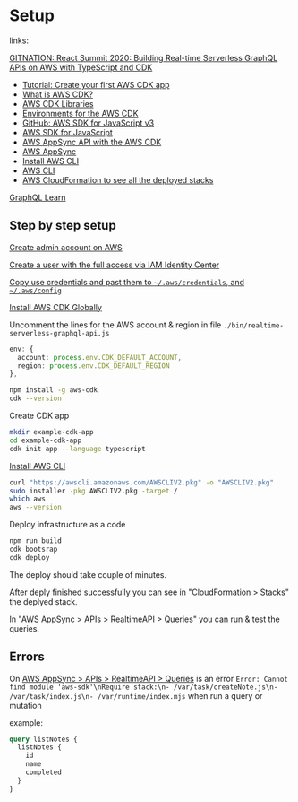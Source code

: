 # Setup

links: 

[GITNATION: React Summit 2020: Building Real-time Serverless GraphQL APIs on AWS with TypeScript and CDK](https://gitnation.com/contents/building-real-time-serverless-graphql-apis-on-aws-with-typescript-and-cdk)

* [Tutorial: Create your first AWS CDK app](https://docs.aws.amazon.com/cdk/v2/guide/hello_world.html)
* [What is AWS CDK?](https://docs.aws.amazon.com/cdk/v2/guide/home.html)
* [AWS CDK Libraries](https://docs.aws.amazon.com/cdk/api/v2/docs/aws-construct-library.html)
* [Environments for the AWS CDK](https://docs.aws.amazon.com/cdk/v2/guide/environments.html)
* [GitHub: AWS SDK for JavaScript v3](https://github.com/aws/aws-sdk-js-v3#getting-started)
* [AWS SDK for JavaScript](https://aws.amazon.com/sdk-for-javascript/)
* [AWS AppSync API with the AWS CDK](https://docs.aws.amazon.com/appsync/latest/devguide/using-your-api.html)
* [AWS AppSync](https://docs.aws.amazon.com/appsync/latest/devguide/what-is-appsync.html)
* [Install AWS CLI](https://docs.aws.amazon.com/cli/latest/userguide/getting-started-install.html)
* [AWS CLI](https://aws.amazon.com/cli/)
* [AWS CloudFormation to see all the deployed stacks](https://eu-central-1.console.aws.amazon.com/cloudformation/home?region=eu-central-1#/stacks?filteringText=&filteringStatus=active&viewNested=true)

[GraphQL Learn](https://graphql.org/learn/)


## Step by step setup

[Create admin account on AWS](https://eu-central-1.console.aws.amazon.com/console/home?region=eu-central-1)

[Create a user with the full access via IAM Identity Center](https://eu-central-1.console.aws.amazon.com/singlesignon/home?region=eu-central-1#/instances/6987a6b5c1e69f1d/dashboard)

[Copy use credentials and past them to `~/.aws/credentials`, and `~/.aws/config`](https://d-99676d5ac1.awsapps.com/start/#/?tab=accounts)

[Install AWS CDK Globally](https://docs.aws.amazon.com/cdk/v2/guide/getting_started.html#getting_started_install)

Uncomment the lines for the AWS account & region in file `./bin/realtime-serverless-graphql-api.js`

```typescript
env: {
  account: process.env.CDK_DEFAULT_ACCOUNT,
  region: process.env.CDK_DEFAULT_REGION
},
```

```bash
npm install -g aws-cdk
cdk --version
```

Create CDK app

```bash
mkdir example-cdk-app
cd example-cdk-app
cdk init app --language typescript
```

[Install AWS CLI](https://docs.aws.amazon.com/cli/latest/userguide/getting-started-install.html)

```bash
curl "https://awscli.amazonaws.com/AWSCLIV2.pkg" -o "AWSCLIV2.pkg"
sudo installer -pkg AWSCLIV2.pkg -target /
which aws
aws --version
```

Deploy infrastructure as a code

```bash
npm run build
cdk bootsrap
cdk deploy
```

The deploy should take couple of minutes.

After deply finished successfully you can see in "CloudFormation > Stacks" the deplyed stack.

In "AWS AppSync > APIs > RealtimeAPI > Queries" you can run & test the queries.

## Errors

On [AWS AppSync > APIs > RealtimeAPI > Queries](https://eu-central-1.console.aws.amazon.com/appsync/home?region=eu-central-1#/ndvfdn3cszh2joigg2wqn4vrwy/v1/queries) is an error `Error: Cannot find module 'aws-sdk'\nRequire stack:\n- /var/task/createNote.js\n- /var/task/index.js\n- /var/runtime/index.mjs` when run a query or mutation

example:

```graphql
query listNotes {
  listNotes {
    id
    name
    completed
  }
}
```
